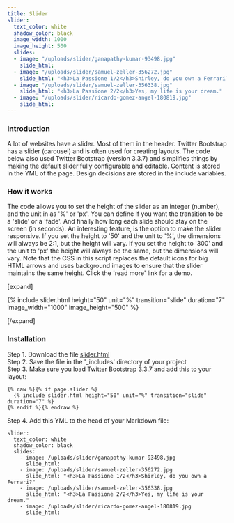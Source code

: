 ```yaml
---
title: Slider
slider:
  text_color: white
  shadow_color: black
  image_width: 1000
  image_height: 500
  slides:
  - image: "/uploads/slider/ganapathy-kumar-93498.jpg"
    slide_html: 
  - image: "/uploads/slider/samuel-zeller-356272.jpg"
    slide_html: "<h3>La Passione 1/2</h3>Shirley, do you own a Ferrari?"
  - image: "/uploads/slider/samuel-zeller-356338.jpg"
    slide_html: "<h3>La Passione 2/2</h3>Yes, my life is your dream."
  - image: "/uploads/slider/ricardo-gomez-angel-180819.jpg"
    slide_html: 
---
```


### Introduction

A lot of websites have a slider. Most of them in the header. Twitter Bootstrap has a slider (carousel) and is often used for creating layouts. The code below also used Twitter Bootstrap (version 3.3.7) and simplifies things by making the default slider fully configurable and editable. Content is stored in the YML of the page. Design decisions are stored in the include variables.

### How it works

The code allows you to set the height of the slider as an integer (number), and the unit in as '%' or 'px'. You can define if you want the transition to be a 'slide' or a 'fade'. And finally how long each slide should stay on the screen (in seconds). An interesting feature, is the option to make the slider responsive. If you set the height to '50' and the unit to '%', the dimensions will always be 2:1, but the height will vary. If you set the height to '300' and the unit to 'px' the height will always be the same, but the dimensions will vary. Note that the CSS in this script replaces the default icons for big HTML arrows and uses background images to ensure that the slider maintains the same height. Click the 'read more' link for a demo.

[expand]

{% include slider.html height="50" unit="%" transition="slide" duration="7" image_width="1000" image_height="500" %}

[/expand]

### Installation

Step 1. Download the file [slider.html](https://raw.githubusercontent.com/jhvanderschee/jekyllcodex/gh-pages/_includes/slider.html)
<br />Step 2. Save the file in the '_includes' directory of your project
<br />Step 3. Make sure you load Twitter Bootstrap 3.3.7 and add this to your layout:

```
{% raw %}{% if page.slider %}
  {% include slider.html height="50" unit="%" transition="slide" duration="7" %}
{% endif %}{% endraw %}
```
Step 4. Add this YML to the head of your Markdown file:

```
slider:
  text_color: white
  shadow_color: black
  slides: 
    - image: /uploads/slider/ganapathy-kumar-93498.jpg
      slide_html:
    - image: /uploads/slider/samuel-zeller-356272.jpg
      slide_html: "<h3>La Passione 1/2</h3>Shirley, do you own a Ferrari?"
    - image: /uploads/slider/samuel-zeller-356338.jpg
      slide_html: "<h3>La Passione 2/2</h3>Yes, my life is your dream."
    - image: /uploads/slider/ricardo-gomez-angel-180819.jpg
      slide_html:
```